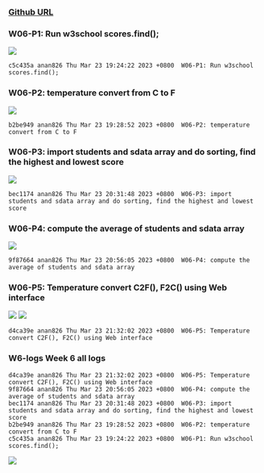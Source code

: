 ### [Github URL](https://github.com/anan826/1112-1N-js-demo-211410658.git)

### W06-P1: Run w3school scores.find();

![](https://slyliryvslfzxeqslixp.supabase.co/storage/v1/object/public/demo-58/md_1N_img/w06-p1.png)

```
c5c435a anan826 Thu Mar 23 19:24:22 2023 +0800  W06-P1: Run w3school scores.find();
```

### W06-P2: temperature convert from C to F

![](https://slyliryvslfzxeqslixp.supabase.co/storage/v1/object/public/demo-58/md_1N_img/w06-p2.png)

```
b2be949 anan826 Thu Mar 23 19:28:52 2023 +0800  W06-P2: temperature convert from C to F
```

### W06-P3: import students and sdata array and do sorting, find the highest and lowest score

![](https://slyliryvslfzxeqslixp.supabase.co/storage/v1/object/public/demo-58/md_1N_img/w06-p3.png)

```
bec1174 anan826 Thu Mar 23 20:31:48 2023 +0800  W06-P3: import students and sdata array and do sorting, find the highest and lowest score
```

### W06-P4: compute the average of students and sdata array

![](https://slyliryvslfzxeqslixp.supabase.co/storage/v1/object/public/demo-58/md_1N_img/w06-p4.png)

```
9f87664 anan826 Thu Mar 23 20:56:05 2023 +0800  W06-P4: compute the average of students and sdata array
```

### W06-P5: Temperature convert C2F(), F2C() using Web interface

![](https://slyliryvslfzxeqslixp.supabase.co/storage/v1/object/public/demo-58/md_1N_img/w06-p5-1.png)
![](https://slyliryvslfzxeqslixp.supabase.co/storage/v1/object/public/demo-58/md_1N_img/w06-p5-2.png)

```
d4ca39e anan826 Thu Mar 23 21:32:02 2023 +0800  W06-P5: Temperature convert C2F(), F2C() using Web interface
```

### W6-logs Week 6 all logs

```
d4ca39e anan826 Thu Mar 23 21:32:02 2023 +0800  W06-P5: Temperature convert C2F(), F2C() using Web interface
9f87664 anan826 Thu Mar 23 20:56:05 2023 +0800  W06-P4: compute the average of students and sdata array
bec1174 anan826 Thu Mar 23 20:31:48 2023 +0800  W06-P3: import students and sdata array and do sorting, find the highest and lowest score
b2be949 anan826 Thu Mar 23 19:28:52 2023 +0800  W06-P2: temperature convert from C to F
c5c435a anan826 Thu Mar 23 19:24:22 2023 +0800  W06-P1: Run w3school scores.find();
```

![](https://slyliryvslfzxeqslixp.supabase.co/storage/v1/object/public/demo-58/md_1N_img/w06-logs.png)
